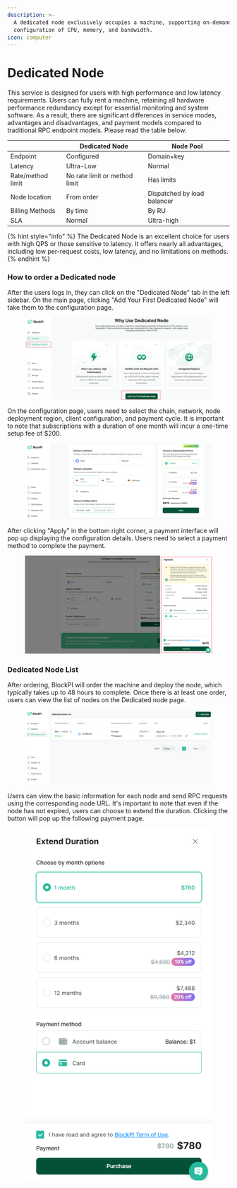 ```yaml
---
description: >-
  A dedicated node exclusively occupies a machine, supporting on-demand
  configuration of CPU, memory, and bandwidth.
icon: computer
---
```


# Dedicated Node

This service is designed for users with high performance and low latency requirements. Users can fully rent a machine, retaining all hardware performance redundancy except for essential monitoring and system software. As a result, there are significant differences in service modes, advantages and disadvantages, and payment models compared to traditional RPC endpoint models. Please read the table below.

|                   | Dedicated Node                | Node Pool                   |
| ----------------- | ----------------------------- | --------------------------- |
| Endpoint          | Configured                    | Domain+key                  |
| Latency           | Ultra-Low                     | Normal                      |
| Rate/method limit | No rate limit or method limit | Has limits                  |
| Node location     | From order                    | Dispatched by load balancer |
| Billing Methods   | By time                       | By RU                       |
| SLA               | Normal                        | Ultra-high                  |

{% hint style="info" %}
The Dedicated Node is an excellent choice for users with high QPS or those sensitive to latency. It offers nearly all advantages, including low per-request costs, low latency, and no limitations on methods.
{% endhint %}

### How to order a Dedicated node

After the users logs in, they can click on the "Dedicated Node" tab in the left sidebar. On the main page, clicking "Add Your First Dedicated Node" will take them to the configuration page.

<figure><img src=".gitbook/assets/image (193).png" alt=""><figcaption></figcaption></figure>

On the configuration page, users need to select the chain, network, node deployment region, client configuration, and payment cycle. It is important to note that subscriptions with a duration of one month will incur a one-time setup fee of $200.

<figure><img src=".gitbook/assets/image (194).png" alt=""><figcaption></figcaption></figure>

After clicking "Apply" in the bottom right corner, a payment interface will pop up displaying the configuration details. Users need to select a payment method to complete the payment.

<figure><img src=".gitbook/assets/image (195).png" alt=""><figcaption></figcaption></figure>

### Dedicated Node List

After ordering, BlockPI will order the machine and deploy the node, which typically takes up to 48 hours to complete. Once there is at least one order, users can view the list of nodes on the Dedicated node page.

<figure><img src=".gitbook/assets/image (196).png" alt=""><figcaption></figcaption></figure>

Users can view the basic information for each node and send RPC requests using the corresponding node URL. It's important to note that even if the node has not expired, users can choose to extend the duration. Clicking the button will pop up the following payment page.

<figure><img src=".gitbook/assets/image (197).png" alt=""><figcaption></figcaption></figure>
